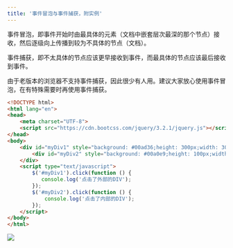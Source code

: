 ```yaml
---
title: '事件冒泡与事件捕获，附实例'
---   
```

事件冒泡，即事件开始时由最具体的元素（文档中嵌套层次最深的那个节点）接收，然后逐级向上传播到较为不具体的节点（文档）。  

事件捕获，即不太具体的节点应该更早接收到事件，而最具体的节点应该最后接收到事件。  

由于老版本的浏览器不支持事件捕获，因此很少有人用。建议大家放心使用事件冒泡，在有特殊需要时再使用事件捕获。  

```html
<!DOCTYPE html>
<html lang="en">
<head>
    <meta charset="UTF-8">
    <script src="https://cdn.bootcss.com/jquery/3.2.1/jquery.js"></script>
</head>
<body>
    <div id="myDiv1" style="background: #00ad36;height: 300px;width: 300px;position: relative;">
        <div id="myDiv2" style="background: #00a0e9;height: 100px;width: 100px;left: 50%;top:50%;position: absolute;margin-left: -50px;margin-top: -50px;text-align: center;line-height: 100px;">Click</div>
    </div>
    <script type="text/javascript">
        $('#myDiv1').click(function () {
           console.log('点击了外部的DIV');
        });
        $('#myDiv2').click(function () {
            console.log('点击了内部的DIV');
        });
    </script>
</body>
</html>
```

![](https://img-blog.csdn.net/20170829095951525?watermark/2/text/aHR0cDovL2Jsb2cuY3Nkbi5uZXQveHV0b25nYmFv/font/5a6L5L2T/fontsize/400/fill/I0JBQkFCMA/dissolve/70/gravity/Center)